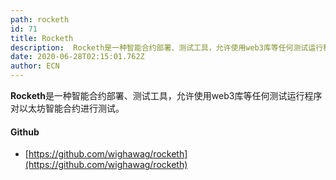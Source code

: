 ```yaml
---
path: rocketh
id: 71
title: Rocketh
description:  Rocketh是一种智能合约部署、测试工具，允许使用web3库等任何测试运行程序对以太坊智能合约进行测试。
date: 2020-06-28T02:15:01.762Z
author: ECN
---
```



**Rocketh**是一种智能合约部署、测试工具，允许使用web3库等任何测试运行程序对以太坊智能合约进行测试。



#### Github

* [https://github.com/wighawag/rocketh](https://github.com/wighawag/rocketh)

